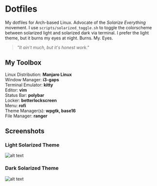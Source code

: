 # Dotfiles

My dotfiles for Arch-based Linux. Advocate of the *Solarize Everything* movement. I use `scripts/solarized_toggle.sh` to toggle the colorscheme between solarized light and solarized dark via terminal. I prefer the light theme, but it burns my eyes at night. Burns. My. Eyes.

>*"It ain't much, but it's honest work."*

## My Toolbox
Linux Distribution: **Manjaro Linux**  
Window Manager: **i3-gaps**  
Terminal Emulator: **kitty**  
Editor: **vim**  
Status Bar: **polybar**   
Locker: **betterlockscreen**  
Menu: **rofi**  
Theme Manager(s): **wpgtk, base16**  
File Manager: **ranger**  


## Screenshots
### Light Solarized Theme
![alt text](https://i.imgur.com/kFNoqMW.png "i3 Light Solarized Theme")

### Dark Solarized Theme
![alt text](https://i.imgur.com/gaaTeRx.png "i3 Dark Solarized Theme")
